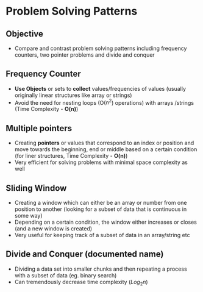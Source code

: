 # Problem Solving Patterns
## Objective
- Compare and contrast problem solving patterns including frequency counters, two pointer problems and divide and conquer

## Frequency Counter
- __Use Objects__ or sets to __collect__ values/frequencies of values (usually originally linear structures like array or strings)
- Avoid the need for nesting loops (O($n^2$) operations) with arrays /strings (Time Complexity - __O(n)__)

## Multiple pointers
- Creating __pointers__ or values that correspond to an index or position and move towards the beginning, end or middle based on a certain condition (for liner structures, Time Complexity - __O(n)__)
- Very efficient for solving problems with minimal space complexity as well

## Sliding Window
- Creating a window which can either be an array or number from one position to another (looking for a subset of data that is continuous in some way)
- Depending on a certain condition, the window either increases or closes (and a new window is created)
- Very useful for keeping track of a subset of data in an array/string etc

## Divide and Conquer (documented name)
- Dividing a data set into smaller chunks and then repeating a process with a subset of data (eg. binary search)
- Can tremendously decrease time complexity (${Log_2}{n}$)
